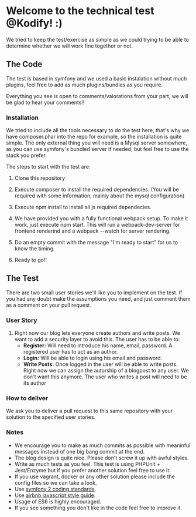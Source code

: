 # Welcome to the technical test @Kodify! :)

We tried to keep the test/exercise as simple as we could trying to be able to determine whether we will work fine together or not. 

## The Code

The test is based in symfony and we used a basic instalation without much plugins, feel free to add as much plugins/bundles as you require.

Everything you see is open to comments/valorations from your part, we will be glad to hear your comments!!

### Installation 

We tried to include all the tools necessary to do the test here, that's why we have composer.phar into the repo for example, so the installation is quite simple. 
The only external thing you will need is a Mysql server somewhere, as you can use symfony's bundled server if needed, but feel free to use the stack you prefer.

The steps to start with the test are: 

1. Clone this repository

2. Execute composer to install the required dependencies. (You will be required with some information, mainly about the mysql configuration)

3. Execute npm install to install all js required dependecies.

4. We have provided you with a fully functional webpack setup. To make it work, just execute npm start. This will run a webpack-dev-server for frontend renderind and a webpack --watch for server rendering. 

5. Do an empty commit with the message "I'm ready to start" for us to know the timing.

6. Ready to go!! 

## The Test

There are two small user stories we'll like you to implement on the test. If you had any doubt make the assumptions you need, and just comment them as a comment on your pull request.

### User Story

1. Right now our blog lets everyone create authors and write posts. We want to add a security layer to avoid this. The user has to be able to:
    * **Register:** Will need to introduce his name, email, password. A registered user has to act as an author.
    * **Login:** Will be able to login using his email and password.
    * **Write Posts:** Once logged in the user will be able to write posts. Right now we can assign the autorship of a blogpost to any user. We don't want this anymore. The user who writes a post will need to be its author
 

### How to deliver

We ask you to deliver a pull request to this same repository with your solution to the specified user stories.

### Notes
* We encourage you to make as much commits as possible with meaninful messages instead of one big bang commit at the end.
* The blog design is quite nice. Please don't screw it up with awful styles.
* Write as much tests as you feel. This test is using PHPUnit + Jest/Enzyme but if you prefer another solution feel free to use it.
* If you use vagrant, docker or any other solution please include the config files so we can take a look.
* Use [symfony 2 coding standards](http://symfony.com/doc/current/contributing/code/standards.html). 
* Use [airbnb javascript style guide](https://github.com/airbnb/javascript).
* Usage of ES6 is highly encouraged.
* If you see something you don't like in the code feel free to improve it.

